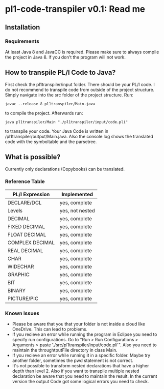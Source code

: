 # pl1-code-transpiler v0.1: Read me
## Installation
### Requirements
At least Java 8 and JavaCC is required. Please make sure to always compile the project in Java 8. If you don't the program will not work.
## How to transpile PL/I Code to Java?
First check the pl1transpiler/input folder. There should be your PL/I code. I do not recommend to transpile code from outside of the project structure.
Simply navigate into the src folder of the project structure.
Run:

`javac --release 8 pl1transpiler/Main.java`

to compile the project.
Afterwards run:

`java pl1transpiler/Main "./pl1transpiler/input/code.pli"`

to transpile your code. Your Java Code is written in /pl1transpiler/output/Main.java. Also the console log shows the translated code with the symboltable and the parsetree.
## What is possible?
Currently only declarations (Copybooks) can be translated.

### Reference Table 

| PL/I Expression    | Implemented      |
| ------------------ | ---------------- |
| DECLARE/DCL        | yes, complete    |
| Levels             | yes, not nested  |
| DECIMAL            | yes, complete    |
| FIXED DECIMAL      | yes, complete    |
| FLOAT DECIMAL      | yes, complete    |
| COMPLEX DECIMAL    | yes, complete    |
| REAL DECIMAL       | yes, complete    |
| CHAR               | yes, complete    |
| WIDECHAR           | yes, complete    |
| GRAPHIC            | yes, complete    |
| BIT                | yes, complete    |
| BINARY             | yes, complete    |
| PICTURE/PIC        | yes, complete    |

### Known Issues
- Please be aware that you that your folder is not inside a cloud like OneDrive. This can lead to problems.
- If you recieve an error while running the program in Eclipse you need to specify run configurations. Go to "Run > Run Configurations > Arguments > paste './src/pl1transpiler/input/code.pli'". Also you need to maintain the throughtputFile directory in class Main.
- If you recieve an error while running it in a specific folder. Maybe try another folder, sometimes the pwd statement is not correct.
- It's not possible to transform nested declarations that have a higher depth than level 2. Also if you want to transpile multiple nested declaration be aware that you need to maintain the result. In the current version the output Code got some logical errors you need to check.
